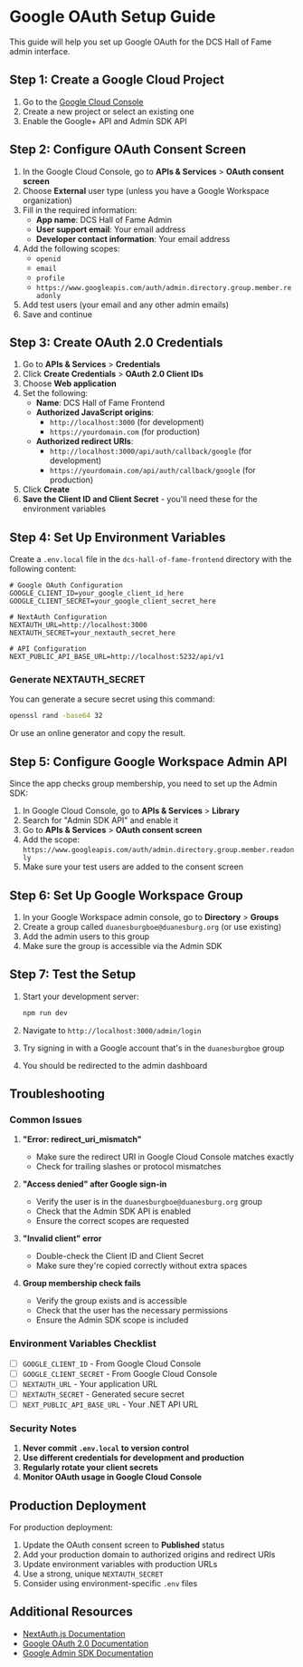 # Google OAuth Setup Guide

This guide will help you set up Google OAuth for the DCS Hall of Fame admin interface.

## Step 1: Create a Google Cloud Project

1. Go to the [Google Cloud Console](https://console.cloud.google.com/)
2. Create a new project or select an existing one
3. Enable the Google+ API and Admin SDK API

## Step 2: Configure OAuth Consent Screen

1. In the Google Cloud Console, go to **APIs & Services** > **OAuth consent screen**
2. Choose **External** user type (unless you have a Google Workspace organization)
3. Fill in the required information:
   - **App name**: DCS Hall of Fame Admin
   - **User support email**: Your email address
   - **Developer contact information**: Your email address
4. Add the following scopes:
   - `openid`
   - `email`
   - `profile`
   - `https://www.googleapis.com/auth/admin.directory.group.member.readonly`
5. Add test users (your email and any other admin emails)
6. Save and continue

## Step 3: Create OAuth 2.0 Credentials

1. Go to **APIs & Services** > **Credentials**
2. Click **Create Credentials** > **OAuth 2.0 Client IDs**
3. Choose **Web application**
4. Set the following:
   - **Name**: DCS Hall of Fame Frontend
   - **Authorized JavaScript origins**:
     - `http://localhost:3000` (for development)
     - `https://yourdomain.com` (for production)
   - **Authorized redirect URIs**:
     - `http://localhost:3000/api/auth/callback/google` (for development)
     - `https://yourdomain.com/api/auth/callback/google` (for production)
5. Click **Create**
6. **Save the Client ID and Client Secret** - you'll need these for the environment variables

## Step 4: Set Up Environment Variables

Create a `.env.local` file in the `dcs-hall-of-fame-frontend` directory with the following content:

```env
# Google OAuth Configuration
GOOGLE_CLIENT_ID=your_google_client_id_here
GOOGLE_CLIENT_SECRET=your_google_client_secret_here

# NextAuth Configuration
NEXTAUTH_URL=http://localhost:3000
NEXTAUTH_SECRET=your_nextauth_secret_here

# API Configuration
NEXT_PUBLIC_API_BASE_URL=http://localhost:5232/api/v1
```

### Generate NEXTAUTH_SECRET

You can generate a secure secret using this command:
```bash
openssl rand -base64 32
```

Or use an online generator and copy the result.

## Step 5: Configure Google Workspace Admin API

Since the app checks group membership, you need to set up the Admin SDK:

1. In Google Cloud Console, go to **APIs & Services** > **Library**
2. Search for "Admin SDK API" and enable it
3. Go to **APIs & Services** > **OAuth consent screen**
4. Add the scope: `https://www.googleapis.com/auth/admin.directory.group.member.readonly`
5. Make sure your test users are added to the consent screen

## Step 6: Set Up Google Workspace Group

1. In your Google Workspace admin console, go to **Directory** > **Groups**
2. Create a group called `duanesburgboe@duanesburg.org` (or use existing)
3. Add the admin users to this group
4. Make sure the group is accessible via the Admin SDK

## Step 7: Test the Setup

1. Start your development server:
   ```bash
   npm run dev
   ```

2. Navigate to `http://localhost:3000/admin/login`
3. Try signing in with a Google account that's in the `duanesburgboe` group
4. You should be redirected to the admin dashboard

## Troubleshooting

### Common Issues

1. **"Error: redirect_uri_mismatch"**
   - Make sure the redirect URI in Google Cloud Console matches exactly
   - Check for trailing slashes or protocol mismatches

2. **"Access denied" after Google sign-in**
   - Verify the user is in the `duanesburgboe@duanesburg.org` group
   - Check that the Admin SDK API is enabled
   - Ensure the correct scopes are requested

3. **"Invalid client" error**
   - Double-check the Client ID and Client Secret
   - Make sure they're copied correctly without extra spaces

4. **Group membership check fails**
   - Verify the group exists and is accessible
   - Check that the user has the necessary permissions
   - Ensure the Admin SDK scope is included

### Environment Variables Checklist

- [ ] `GOOGLE_CLIENT_ID` - From Google Cloud Console
- [ ] `GOOGLE_CLIENT_SECRET` - From Google Cloud Console
- [ ] `NEXTAUTH_URL` - Your application URL
- [ ] `NEXTAUTH_SECRET` - Generated secure secret
- [ ] `NEXT_PUBLIC_API_BASE_URL` - Your .NET API URL

### Security Notes

1. **Never commit `.env.local` to version control**
2. **Use different credentials for development and production**
3. **Regularly rotate your client secrets**
4. **Monitor OAuth usage in Google Cloud Console**

## Production Deployment

For production deployment:

1. Update the OAuth consent screen to **Published** status
2. Add your production domain to authorized origins and redirect URIs
3. Update environment variables with production URLs
4. Use a strong, unique `NEXTAUTH_SECRET`
5. Consider using environment-specific `.env` files

## Additional Resources

- [NextAuth.js Documentation](https://next-auth.js.org/)
- [Google OAuth 2.0 Documentation](https://developers.google.com/identity/protocols/oauth2)
- [Google Admin SDK Documentation](https://developers.google.com/admin-sdk)